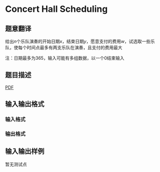 # Concert Hall Scheduling

## 题意翻译

给出$n$个乐队演奏的开始日期$x$，结束日期$y$，愿意支付的费用$w$，试选取一些乐队，使每个时间点最多有两支乐队在演奏，且支付的费用最大

注：日期最多为$365$，输入可能有多组数据，以一个$0$结束输入

## 题目描述

[problemUrl]: https://uva.onlinejudge.org/index.php?option=com_onlinejudge&Itemid=8&category=446&page=show_problem&problem=4063

[PDF](https://uva.onlinejudge.org/external/13/p1317.pdf)

## 输入输出格式

### 输入格式

### 输出格式

## 输入输出样例

暂无测试点

